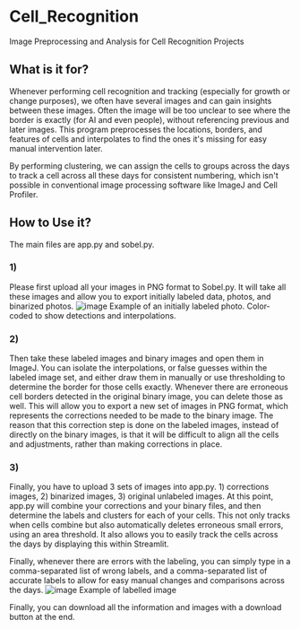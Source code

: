 # Cell_Recognition
Image Preprocessing and Analysis for Cell Recognition Projects

## What is it for?
Whenever performing cell recognition and tracking (especially for growth or change purposes), we often have several images and can gain insights between these images. Often the image will be too unclear to see where the border is exactly (for AI and even people), without referencing previous and later images. This program preprocesses the locations, borders, and features of cells and interpolates to find the ones it's missing for easy manual intervention later. 

By performing clustering, we can assign the cells to groups across the days to track a cell across all these days for consistent numbering, which isn't possible in conventional image processing software like ImageJ and Cell Profiler. 

## How to Use it?
The main files are app.py and sobel.py. 

### 1) 
Please first upload all your images in PNG format to Sobel.py. It will take all these images and allow you to export initially labeled data, photos, and binarized photos. 
![image](https://github.com/user-attachments/assets/44522038-71e4-4606-9106-efc5d987e36f) Example of an initially labeled photo. Color-coded to show detections and interpolations. 


### 2) 
Then take these labeled images and binary images and open them in ImageJ. You can isolate the interpolations, or false guesses within the labeled image set, and either draw them in manually or use thresholding to determine the border for those cells exactly. Whenever there are erroneous cell borders detected in the original binary image, you can delete those as well. This will allow you to export a new set of images in PNG format, which represents the corrections needed to be made to the binary image. The reason that this correction step is done on the labeled images, instead of directly on the binary images, is that it will be difficult to align all the cells and adjustments, rather than making corrections in place. 

### 3) 
Finally, you have to upload 3 sets of images into app.py. 1) corrections images, 2) binarized images, 3) original unlabeled images. At this point, app.py will combine your corrections and your binary files, and then determine the labels and clusters for each of your cells. This not only tracks when cells combine but also automatically deletes erroneous small errors, using an area threshold. It also allows you to easily track the cells across the days by displaying this within Streamlit. 

Finally, whenever there are errors with the labeling, you can simply type in a comma-separated list of wrong labels, and a comma-separated list of accurate labels to allow for easy manual changes and comparisons across the days. 
![image](https://github.com/user-attachments/assets/5a21b722-26cc-40d5-a300-9be932ebff2c) Example of labelled image

Finally, you can download all the information and images with a download button at the end. 
